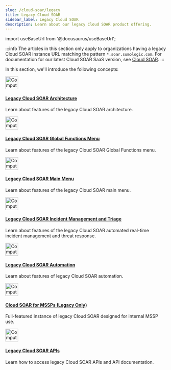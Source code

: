 ```yaml
---
slug: /cloud-soar/legacy
title: Legacy Cloud SOAR
sidebar_label: Legacy Cloud SOAR
description: Learn about our legacy Cloud SOAR product offering.
---
```


import useBaseUrl from '@docusaurus/useBaseUrl';

:::info
The articles in this section only apply to organizations having a legacy Cloud SOAR instance URL matching the pattern `*.soar.sumologic.com`. For documentation for our latest Cloud SOAR SaaS version, see [Cloud SOAR](/docs/cloud-soar/).
:::

In this section, we'll introduce the following concepts:

<div className="box-wrapper" >
<div className="box smallbox card">
  <div className="container">
  <a href="/docs/cloud-soar/legacy/legacy-cloud-soar-architecture/"><img src={useBaseUrl('img/icons/security/SOC.png')} alt="Computer chip icon" width="40"/><h4>Legacy Cloud SOAR Architecture</h4></a>
  <p>Learn about features of the legacy Cloud SOAR architecture.</p>
  </div>
</div>
<div className="box smallbox card">
  <div className="container">
  <a href="/docs/cloud-soar/legacy/legacy-cloud-soar-global-functions-menu/"><img src={useBaseUrl('img/icons/security/SOC.png')} alt="Computer chip icon" width="40"/><h4>Legacy Cloud SOAR Global Functions Menu</h4></a>
  <p>Learn about features of the legacy Cloud SOAR Global Functions menu.</p>
  </div>
</div>
<div className="box smallbox card">
  <div className="container">
  <a href="/docs/cloud-soar/legacy/legacy-cloud-soar-main-menu/"><img src={useBaseUrl('img/icons/security/SOC.png')} alt="Computer chip icon" width="40"/><h4>Legacy Cloud SOAR Main Menu</h4></a>
  <p>Learn about features of the legacy Cloud SOAR main menu.</p>
  </div>
</div>
<div className="box smallbox card">
  <div className="container">
  <a href="/docs/cloud-soar/legacy/legacy-cloud-soar-incidents-and-triage/"><img src={useBaseUrl('img/icons/security/SOC.png')} alt="Computer chip icon" width="40"/><h4>Legacy Cloud SOAR Incident Management and Triage</h4></a>
  <p>Learn about features of the legacy Cloud SOAR automated real-time incident management and threat response.</p>
  </div>
</div>
<div className="box smallbox card">
  <div className="container">
  <a href="/docs/cloud-soar/legacy/legacy-cloud-soar-automation/"><img src={useBaseUrl('img/icons/security/SOC.png')} alt="Computer chip icon" width="40"/><h4>Legacy Cloud SOAR Automation</h4></a>
  <p>Learn about features of legacy Cloud SOAR automation.</p>
  </div>
</div>
<div className="box smallbox card">
  <div className="container">
  <a href="/docs/cloud-soar/legacy/legacy-cloud-soar-mssp"><img src={useBaseUrl('img/icons/security/SOC.png')} alt="Computer chip icon" width="40"/><h4>Cloud SOAR for MSSPs (Legacy Only)</h4></a>
  <p>Full-featured instance of legacy Cloud SOAR designed for internal MSSP use.</p>
  </div>
</div>
<div className="box smallbox card">
  <div className="container">
  <a href="/docs/cloud-soar/legacy/legacy-cloud-soar-apis/"><img src={useBaseUrl('img/icons/security/SOC.png')} alt="Computer chip icon" width="40"/><h4>Legacy Cloud SOAR APIs</h4></a>
  <p>Learn how to access legacy Cloud SOAR APIs and API documentation.</p>
  </div>
</div>
</div>